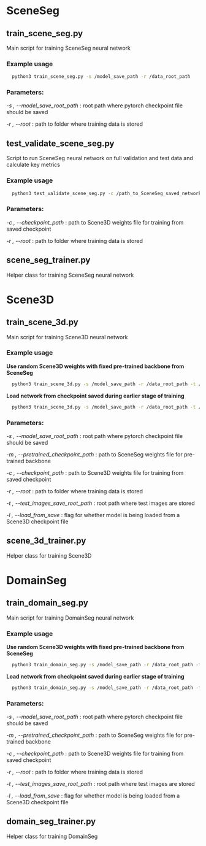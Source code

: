 # SceneSeg

## train_scene_seg.py

Main script for training SceneSeg neural network

### Example usage

```bash
  python3 train_scene_seg.py -s /model_save_path -r /data_root_path
```

### Parameters:

*-s , --model_save_root_path* : root path where pytorch checkpoint file should be saved

*-r , --root* : path to folder where training data is stored

## test_validate_scene_seg.py

Script to run SceneSeg neural network on full validation and test data and calculate key metrics

### Example usage

```bash
  python3 test_validate_scene_seg.py -c /path_to_SceneSeg_saved_network_weights.pth -r /data_root_path
```

### Parameters:

*-c , --checkpoint_path* : path to Scene3D weights file for training from saved checkpoint

*-r , --root* : path to folder where training data is stored

## scene_seg_trainer.py

Helper class for training SceneSeg neural network

# Scene3D

## train_scene_3d.py

Main script for training Scene3D neural network

### Example usage

**Use random Scene3D weights with fixed pre-trained backbone from SceneSeg**

```bash
  python3 train_scene_3d.py -s /model_save_path -r /data_root_path -t /test_images_save_path -m /path_to_SceneSeg_network_weights.pth
```

**Load network from checkpoint saved during earlier stage of training**

```bash
  python3 train_scene_3d.py -s /model_save_path -r /data_root_path -t /test_images_save_path -l  -c /path_to_Scene3D_saved_network_weights.pth
```
### Parameters:

*-s , --model_save_root_path* : root path where pytorch checkpoint file should be saved

*-m , --pretrained_checkpoint_path* : path to SceneSeg weights file for pre-trained backbone

*-c , --checkpoint_path* : path to Scene3D weights file for training from saved checkpoint

*-r , --root* : path to folder where training data is stored

*-t , --test_images_save_root_path* : root path where test images are stored

*-l , --load_from_save* : flag for whether model is being loaded from a Scene3D checkpoint file


## scene_3d_trainer.py

Helper class for training Scene3D

# DomainSeg

## train_domain_seg.py

Main script for training DomainSeg neural network

### Example usage

**Use random Scene3D weights with fixed pre-trained backbone from SceneSeg**

```bash
  python3 train_domain_seg.py -s /model_save_path -r /data_root_path -t /test_images_save_path -m /path_to_SceneSeg_network_weights.pth
```

**Load network from checkpoint saved during earlier stage of training**

```bash
  python3 train_domain_seg.py -s /model_save_path -r /data_root_path -t /test_images_save_path -l  -c /path_to_Scene3D_saved_network_weights.pth
```
### Parameters:

*-s , --model_save_root_path* : root path where pytorch checkpoint file should be saved

*-m , --pretrained_checkpoint_path* : path to SceneSeg weights file for pre-trained backbone

*-c , --checkpoint_path* : path to Scene3D weights file for training from saved checkpoint

*-r , --root* : path to folder where training data is stored

*-t , --test_images_save_root_path* : root path where test images are stored

*-l , --load_from_save* : flag for whether model is being loaded from a Scene3D checkpoint file


## domain_seg_trainer.py

Helper class for training DomainSeg
